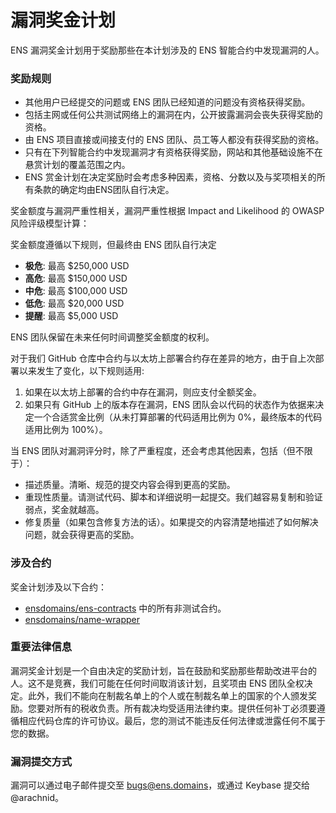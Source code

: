 # 漏洞奖金计划

ENS 漏洞奖金计划用于奖励那些在本计划涉及的 ENS 智能合约中发现漏洞的人。

### 奖励规则

* 其他用户已经提交的问题或 ENS 团队已经知道的问题没有资格获得奖励。
* 包括主网或任何公共测试网络上的漏洞在内，公开披露漏洞会丧失获得奖励的资格。
* 由 ENS 项目直接或间接支付的 ENS 团队、员工等人都没有获得奖励的资格。
* 只有在下列智能合约中发现漏洞才有资格获得奖励，网站和其他基础设施不在悬赏计划的覆盖范围之内。
* ENS 赏金计划在决定奖励时会考虑多种因素，资格、分数以及与奖项相关的所有条款的确定均由ENS团队自行决定。

奖金额度与漏洞严重性相关，漏洞严重性根据 Impact and Likelihood 的 OWASP 风险评级模型计算：

奖金额度遵循以下规则，但最终由 ENS 团队自行决定

* **极危**: 最高 $250,000 USD
* **高危**: 最高 $150,000 USD
* **中危**: 最高 $100,000 USD
* **低危**: 最高 $20,000 USD
* **提醒**: 最高 $5,000 USD

ENS 团队保留在未来任何时间调整奖金额度的权利。

对于我们 GitHub 仓库中合约与以太坊上部署合约存在差异的地方，由于自上次部署以来发生了变化，以下规则适用:

1. 如果在以太坊上部署的合约中存在漏洞，则应支付全额奖金。
2. 如果只有 GitHub 上的版本存在漏洞，ENS 团队会以代码的状态作为依据来决定一个合适赏金比例（从未打算部署的代码适用比例为 0%，最终版本的代码适用比例为 100%）。

当 ENS 团队对漏洞评分时，除了严重程度，还会考虑其他因素，包括（但不限于）：

* 描述质量。清晰、规范的提交内容会得到更高的奖励。
* 重现性质量。请测试代码、脚本和详细说明一起提交。我们越容易复制和验证弱点，奖金就越高。
* 修复质量（如果包含修复方法的话）。如果提交的内容清楚地描述了如何解决问题，就会获得更高的奖励。

### 涉及合约

奖金计划涉及以下合约：

* [ensdomains/ens-contracts](https://github.com/ensdomains/ens-contracts) 中的所有非测试合约。
* [ensdomains/name-wrapper](https://github.com/ensdomains/name-wrapper)

### 重要法律信息

漏洞奖金计划是一个自由决定的奖励计划，旨在鼓励和奖励那些帮助改进平台的人。这不是竞赛，我们可能在任何时间取消该计划，且奖项由 ENS 团队全权决定。此外，我们不能向在制裁名单上的个人或在制裁名单上的国家的个人颁发奖励。您要对所有的税收负责。所有裁决均受适用法律约束。提供任何补丁必须要遵循相应代码仓库的许可协议。最后，您的测试不能违反任何法律或泄露任何不属于您的数据。

### 漏洞提交方式

漏洞可以通过电子邮件提交至 bugs@ens.domains，或通过 Keybase 提交给 @arachnid。
